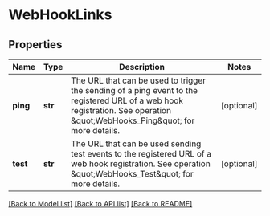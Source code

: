 # WebHookLinks

## Properties
Name | Type | Description | Notes
------------ | ------------- | ------------- | -------------
**ping** | **str** | The URL that can be used to trigger the sending of a ping event to the registered URL of a web hook registration. See operation \&quot;WebHooks_Ping\&quot; for more details. | [optional] 
**test** | **str** | The URL that can be used sending test events to the registered URL of a web hook registration. See operation \&quot;WebHooks_Test\&quot; for more details. | [optional] 

[[Back to Model list]](../README.md#documentation-for-models) [[Back to API list]](../README.md#documentation-for-api-endpoints) [[Back to README]](../README.md)


